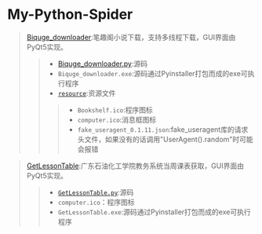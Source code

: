 # My-Python-Spider
>[Biquge_downloader](/Biquge_downloader):笔趣阁小说下载，支持多线程下载，GUI界面由PyQt5实现。  
>>* [Biquge_downloader.py](/Biquge_downloader/Biquge_downloader.py):源码  
>>* `Biquge_downloader.exe`:源码通过Pyinstaller打包而成的exe可执行程序  
>>* [`resource`](/Biquge_downloader/resource/):资源文件  
>>>* `Bookshelf.ico`:程序图标  
>>>* `computer.ico`:消息框图标  
>>>* `fake_useragent_0.1.11.json`:fake_useragent库的请求头文件，如果没有的话调用"UserAgent().random"时可能会报错    

>[GetLessonTable](/GetLessonTable):广东石油化工学院教务系统当周课表获取，GUI界面由PyQt5实现。
>>* [`GetLessonTable.py`](/GetLessonTable/GetLessonTable.py):源码  
>>* `computer.ico`：程序图标  
>>* `GetLessonTable.exe`:源码通过Pyinstaller打包而成的exe可执行程序    
 
